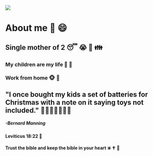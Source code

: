 ![](https://cdn.discordapp.com/attachments/861464766153359370/1069369734962872411/Untitled-1.jpg)

# About me :woman: :smile:
## Single mother of 2 :sleeping: :sob: :yellow_heart: :family:
### My children are my life :boy: :girl:
### Work from home :monkey_face: :e-mail:
## "I once bought my kids a set of batteries for Christmas with a note on it saying toys not included." :rofl::rofl::rofl::rofl::rofl::rofl::rofl:
##### -Bernard Manning
#### Leviticus 18:22 :heart_decoration:
#### Trust the bible and keep the bible in your heart :sparkle: :latin_cross: :angel:

